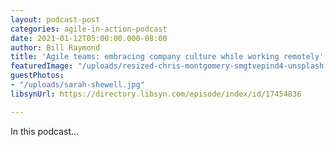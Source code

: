 ```yaml
---
layout: podcast-post
categories: agile-in-action-podcast
date: 2021-01-12T05:00:00.000-08:00
author: Bill Raymond
title: 'Agile teams: embracing company culture while working remotely'
featuredImage: "/uploads/resized-chris-montgomery-smgtvepind4-unsplash.png"
guestPhotos:
- "/uploads/sarah-shewell.jpg"
libsynUrl: https://directory.libsyn.com/episode/index/id/17454836

---
```

In this podcast...
